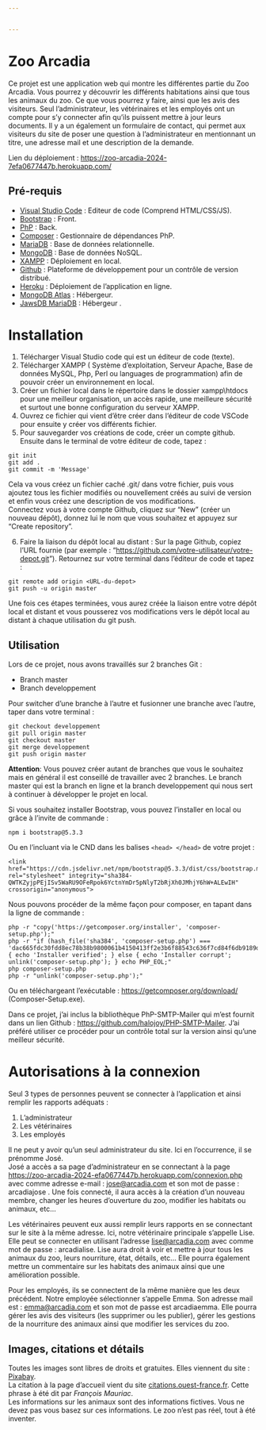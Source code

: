 ```yaml
---


---
```


<h1 id="zoo-arcadia">Zoo Arcadia</h1>
<p>Ce projet est une application web qui montre les différentes partie du Zoo Arcadia. Vous pourrez y découvrir les différents habitations ainsi que tous les animaux du zoo. Ce que vous pourrez y faire, ainsi que les avis des visiteurs. Seul l’administrateur, les vétérinaires et les employés ont un compte pour s’y connecter afin qu’ils puissent mettre à jour leurs documents. Il y a un également un formulaire de contact, qui permet aux visiteurs du site de poser une question à l’administrateur en mentionnant un titre, une adresse mail et une description de la demande.</p>
<p>Lien du déploiement : <a href="https://zoo-arcadia-2024-7efa0677447b.herokuapp.com/">https://zoo-arcadia-2024-7efa0677447b.herokuapp.com/</a></p>
<h2 id="pré-requis">Pré-requis</h2>
<ul>
<li><a href="https://code.visualstudio.com/download">Visual Studio Code</a> : Editeur de code (Comprend HTML/CSS/JS).</li>
<li><a href="https://cdn.jsdelivr.net/npm/bootstrap@5.3.2/dist/css/bootstrap.min.css">Bootstrap</a> : Front.</li>
<li><a href="https://www.php.net/downloads.php#gpg-8.2">PhP</a> : Back.</li>
<li><a href="https://getcomposer.org/download/">Composer</a> : Gestionnaire de dépendances PhP.</li>
<li><a href="https://mariadb.org/download/?t=mariadb&amp;p=mariadb&amp;r=11.3.2&amp;os=windows&amp;cpu=x86_64&amp;pkg=msi&amp;mirror=serverion">MariaDB</a> : Base de données relationnelle.</li>
<li><a href="https://www.mongodb.com/try/download/community">MongoDB</a> : Base de données NoSQL.</li>
<li><a href="https://www.apachefriends.org/fr/download.html">XAMPP</a> : Déploiement en local.</li>
<li><a href="https://docs.github.com/en/enterprise-server@3.10/desktop/installing-and-authenticating-to-github-desktop/installing-github-desktop">Github</a> : Plateforme de développement pour un  contrôle de version distribué.</li>
<li><a href="https://help.heroku.com/FZDDCBLB/how-can-i-download-my-code-from-heroku">Heroku</a> : Déploiement de l’application en ligne.</li>
<li><a href="https://www.mongodb.com/fr-fr/lp/cloud/atlas/try4?utm_source=google&amp;utm_campaign=search_gs_pl_evergreen_atlas_core_prosp-brand_gic-null_emea-be_ps-all_desktop_eng_lead&amp;utm_term=mongodb%20atlas%20download&amp;utm_medium=cpc_paid_search&amp;utm_ad=p&amp;utm_ad_campaign_id=12212624380&amp;adgroup=115749707223&amp;cq_cmp=12212624380&amp;gad_source=1&amp;gclid=EAIaIQobChMInYulzK7ahQMVyKmDBx2pbATgEAAYASAAEgI9WfD_BwE?utm_source=google&amp;utm_campaign=search_gs_pl_evergreen_atlas_core_prosp-brand_gic-null_emea-be_ps-all_desktop_eng_lead&amp;utm_term=mongodb%20atlas%20download&amp;utm_medium=cpc_paid_search&amp;utm_ad=p&amp;utm_ad_campaign_id=12212624380&amp;adgroup=115749707223&amp;cq_cmp=12212624380&amp;gad_source=1&amp;gclid=EAIaIQobChMInYulzK7ahQMVyKmDBx2pbATgEAAYASAAEgI9WfD_BwE">MongoDB  Atlas</a> : Hébergeur.</li>
<li><a href="https://elements.heroku.com/addons/jawsdb-maria">JawsDB MariaDB</a> : Hébergeur .</li>
</ul>
<h1 id="installation">Installation</h1>
<ol>
<li>Télécharger Visual Studio code qui est un éditeur de code (texte).</li>
<li>Télécharger XAMPP ( Système d’exploitation, Serveur Apache, Base de<br>
données MySQL, Php, Perl ou languages de programmation) afin de<br>
pouvoir créer un environnement en local.</li>
<li>Créer un fichier local dans le répertoire dans le dossier xampp\htdocs pour une 		meilleur organisation, un accès rapide, une meilleure sécurité et surtout une bonne configuration du serveur XAMPP.</li>
<li>Ouvrez ce fichier qui vient d’être créer dans l’éditeur de code VSCode pour ensuite y créer vos différents fichier.</li>
<li>Pour sauvegarder vos créations de code, créer un compte github. Ensuite dans le terminal de votre éditeur de code, tapez :</li>
</ol>
<pre><code>git init 
git add .
git commit -m 'Message'
</code></pre>
<p>Cela va vous créez un fichier caché .git/ dans votre fichier, puis vous ajoutez tous les fichier modifiés  ou nouvellement créés au suivi de version et enfin vous créez une description de vos modifications.<br>
Connectez vous à votre compte Github, cliquez sur “New” (créer un nouveau dépôt), donnez lui le nom que vous souhaitez et appuyez sur “Create repository”.</p>
<ol start="6">
<li>Faire la liaison du dépôt local au distant : Sur la page Github, copiez l’URL fournie (par exemple : “<a href="https://github.com/votre-utilisateur/votre-depot.git">https://github.com/votre-utilisateur/votre-depot.git</a>”). Retournez sur votre terminal dans l’éditeur de code et tapez :</li>
</ol>
<pre><code>git remote add origin &lt;URL-du-depot&gt;
git push -u origin master
</code></pre>
<p>Une fois ces étapes terminées, vous aurez créée la liaison entre votre dépôt local et distant et vous pousserez vos modifications vers le dépôt local au distant à chaque utilisation du git push.</p>
<h2 id="utilisation">Utilisation</h2>
<p>Lors de ce projet, nous avons travaillés sur 2 branches Git :</p>
<ul>
<li>Branch master</li>
<li>Branch developpement</li>
</ul>
<p>Pour switcher d’une branche à l’autre et fusionner une branche avec l’autre, taper dans votre terminal :</p>
<pre><code>git checkout developpement
git pull origin master 
git checkout master
git merge developpement
git push origin master
</code></pre>
<p><strong>Attention</strong>: Vous pouvez créer autant de branches que vous le souhaitez mais en général il est conseillé de travailler avec 2 branches. Le branch master qui est la branch en ligne et la branch developpement qui nous sert à continuer à développer le projet en local.</p>
<p>Si vous souhaitez installer Bootstrap, vous pouvez l’installer en local ou grâce à l’invite de commande :</p>
<pre><code>npm i bootstrap@5.3.3
</code></pre>
<p>Ou en l’incluant via le CND dans les balises <code>&lt;head&gt; &lt;/head&gt;</code> de votre projet :</p>
<pre><code>&lt;link href="https://cdn.jsdelivr.net/npm/bootstrap@5.3.3/dist/css/bootstrap.min.css" rel="stylesheet" integrity="sha384-QWTKZyjpPEjISv5WaRU9OFeRpok6YctnYmDr5pNlyT2bRjXh0JMhjY6hW+ALEwIH" crossorigin="anonymous"&gt;
</code></pre>
<p>Nous pouvons procéder de la même façon pour composer, en tapant dans la ligne de commande :</p>
<pre><code>php -r "copy('https://getcomposer.org/installer', 'composer-setup.php');"
php -r "if (hash_file('sha384', 'composer-setup.php') === 'dac665fdc30fdd8ec78b38b9800061b4150413ff2e3b6f88543c636f7cd84f6db9189d43a81e5503cda447da73c7e5b6') { echo 'Installer verified'; } else { echo 'Installer corrupt'; unlink('composer-setup.php'); } echo PHP_EOL;"
php composer-setup.php
php -r "unlink('composer-setup.php');"
</code></pre>
<p>Ou en téléchargeant l’exécutable : <a href="https://getcomposer.org/download/">https://getcomposer.org/download/</a> (Composer-Setup.exe).</p>
<p>Dans ce projet, j’ai inclus la bibliothèque PhP-SMTP-Mailer qui m’est fournit dans un lien Github : <a href="https://github.com/halojoy/PHP-SMTP-Mailer">https://github.com/halojoy/PHP-SMTP-Mailer</a>. J’ai préféré utiliser ce procéder pour un contrôle total sur la version ainsi qu’une meilleur sécurité.</p>
<h1 id="autorisations-à-la-connexion">Autorisations à la connexion</h1>
<p>Seul 3 types de personnes peuvent se connecter à l’application et ainsi remplir les rapports adéquats :</p>
<ol>
<li>L’administrateur</li>
<li>Les vétérinaires</li>
<li>Les employés</li>
</ol>
<p>Il ne peut y avoir qu’un seul administrateur du site. Ici en l’occurrence, il se prénomme José.<br>
José a accès a sa page d’administrateur en se connectant à la page  <a href="https://zoo-arcadia-2024-efa0677447b.herokuapp.com/connexion.php">https://zoo-arcadia-2024-efa0677447b.herokuapp.com/connexion.php</a> avec comme adresse e-mail : <a href="mailto:jose@arcadia.com">jose@arcadia.com</a> et son mot de passe : arcadiajose . Une fois connecté, il aura accès à la création d’un nouveau membre, changer les heures d’ouverture du zoo, modifier les habitats ou animaux, etc…</p>
<p>Les vétérinaires peuvent eux aussi remplir leurs rapports en se connectant sur le site à la même adresse. Ici, notre vétérinaire principale s’appelle Lise. Elle peut se connecter en utilisant l’adresse <a href="mailto:lise@arcadia.com">lise@arcadia.com</a> avec comme mot de passe : arcadialise. Lise aura droit à voir et mettre à jour tous les animaux du zoo, leurs nourriture, état, détails, etc… Elle pourra également mettre un commentaire sur les habitats des animaux ainsi que une amélioration possible.</p>
<p>Pour les employés, ils se connectent de la même manière que les deux précédent. Notre employée sélectionner s’appelle Emma. Son adresse mail est : <a href="mailto:emma@arcadia.com">emma@arcadia.com</a> et son mot de passe est arcadiaemma. Elle pourra gérer les avis des visiteurs (les supprimer ou les publier), gérer les gestions de la nourriture des animaux ainsi que modifier les services du zoo.</p>
<h2 id="images-citations-et-détails">Images, citations et détails</h2>
<p>Toutes les images sont libres de droits et gratuites. Elles viennent du site : <a href="https://pixabay.com/fr/">Pixabay</a>.<br>
La citation à la page d’accueil vient du site <a href="https://citations.ouest-france.fr/citation-francois-mauriac/sert-rien-homme-gagner-lune-32107.html">citations.ouest-france.fr</a>. Cette phrase à été dit par <em>François Mauriac</em>.<br>
Les informations sur les animaux sont des informations fictives. Vous ne devez pas vous basez sur ces informations. Le zoo n’est pas réel, tout à été inventer.</p>

